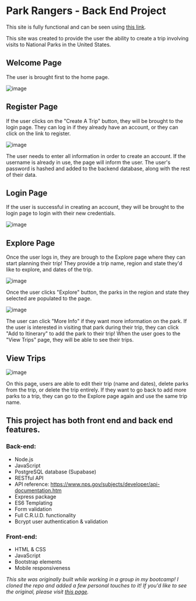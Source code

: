 # Park Rangers - Back End Project 

This site is fully functional and can be seen using [this link](https://park-rangers-project.herokuapp.com).

This site was created to provide the user the ability to create a trip involving visits to National Parks in the United States. 

## Welcome Page

The user is brought first to the home page. 

![image](https://user-images.githubusercontent.com/78281930/117556953-dd722c80-b033-11eb-8bcd-8124b6f53365.png)

## Register Page

If the user clicks on the "Create A Trip" button, they will be brought to the login page. They can log in if they already have an account, or they can click on the link to register.

![image](https://user-images.githubusercontent.com/78281930/117556983-317d1100-b034-11eb-8f2b-41cb9eb0b7f8.png)

The user needs to enter all information in order to create an account. If the username is already in use, the page will inform the user. The user's password is hashed and added to the backend database, along with the rest of their data.

## Login Page

If the user is successful in creating an account, they will be brought to the login page to login with their new credentials. 

![image](https://user-images.githubusercontent.com/78281930/117557010-743ee900-b034-11eb-9f4d-395bfee5e5d9.png)

## Explore Page

Once the user logs in, they are brough to the Explore page where they can start planning their trip! They provide a trip name, region and state they'd like to explore, and dates of the trip. 

![image](https://user-images.githubusercontent.com/78281930/117557124-7786a480-b035-11eb-8648-18145ace23bc.png)

Once the user clicks "Explore" button, the parks in the region and state they selected are populated to the page. 

![image](https://user-images.githubusercontent.com/78281930/117557392-114f5100-b038-11eb-936a-c62145e8dcea.png)

The user can click "More Info" if they want more information on the park. If the user is interested in visiting that park during their trip, they can click "Add to Itinerary" to add the park to their trip! When the user goes to the "View Trips" page, they will be able to see their trips.

## View Trips

![image](https://user-images.githubusercontent.com/78281930/117557197-2a570280-b036-11eb-9bd0-fa64a65a4283.png)

On this page, users are able to edit their trip (name and dates), delete parks from the trip, or delete the trip entirely. If they want to go back to add more parks to a trip, they can go to the Explore page again and use the same trip name.

## This project has both front end and back end features.

### Back-end:
* Node.js
* JavaScript
* PostgreSQL database (Supabase)
* RESTful API
* API reference: https://www.nps.gov/subjects/developer/api-documentation.htm
* Express package
* ES6 Templating
* Form validation
* Full C.R.U.D. functionality
* Bcrypt user authentication & validation

### Front-end:
* HTML & CSS
* JavaScript
* Bootstrap elements
* Mobile responsiveness

*This site was originally built while working in a group in my bootcamp! I cloned the repo and added a few personal touches to it! If you'd like to see the original, please visit [this page](https://github.com/mjbulostin/ParkRangers).*

